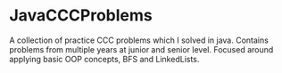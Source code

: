 # JavaCCCProblems

A collection of practice CCC problems which I solved in java. Contains problems from multiple years at junior and senior level. Focused around applying basic OOP concepts, BFS and LinkedLists.

